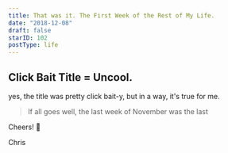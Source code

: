 ```yaml
---
title: That was it. The First Week of the Rest of My Life.
date: "2018-12-08"
draft: false
starID: 102
postType: life
---
```


## Click Bait Title = Uncool.
yes, the title  was pretty click bait-y, but in a way, it's true for me.

> If all goes well, the last week of November was the last 

Cheers! :beer:

Chris